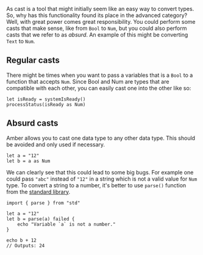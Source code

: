 As cast is a tool that might initially seem like an easy way to convert types. So, why has this functionality found its place in the advanced category? Well, with great power comes great responsibility. You could perform some casts that make sense, like from `Bool` to `Num`, but you could also perform casts that we refer to as _absurd_. An example of this might be converting `Text` to `Num`.

## Regular casts

There might be times when you want to pass a variables that is a `Bool` to a function that accepts `Num`. Since Bool and Num are types that are compatible with each other, you can easily cast one into the other like so:

```ab
let isReady = systemIsReady()
processStatus(isReady as Num)
```

## Absurd casts

Amber allows you to cast one data type to any other data type. This should be avoided and only used if necessary.

```ab
let a = "12"
let b = a as Num
```

We can clearly see that this could lead to some big bugs. For example one could pass `"abc"` instead of `"12"` in a string which is not a valid value for `Num` type. To convert a string to a number, it's better to use `parse()` function from the [standard library]().

```ab
import { parse } from "std"

let a = "12"
let b = parse(a) failed {
    echo "Variable `a` is not a number."
}

echo b + 12
// Outputs: 24
```
